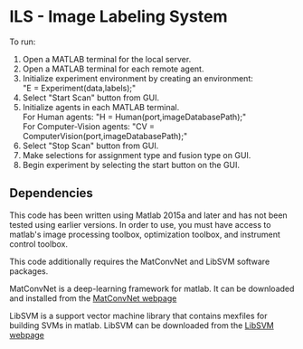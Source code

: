 # ILS - Image Labeling System
To run: <br />
1. Open a MATLAB terminal for the local server. <br />
2. Open a MATLAB terminal for each remote agent. <br />
3. Initialize experiment environment by creating an environment: <br />
  "E = Experiment(data,labels);" <br />
4. Select "Start Scan" button from GUI. <br />
5. Initialize agents in each MATLAB terminal. <br />
  For Human agents: "H = Human(port,imageDatabasePath);" <br />
  For Computer-Vision agents: "CV = ComputerVision(port,imageDatabasePath);" <br />
6. Select "Stop Scan" button from GUI. <br />
7. Make selections for assignment type and fusion type on GUI. <br />
8. Begin experiment by selecting the start button on the GUI. <br />

## Dependencies
This code has been written using Matlab 2015a and later and has not been tested using earlier versions. In order to use, you must have access to matlab's image processing toolbox, optimization toolbox, and instrument control toolbox. 

This code additionally requires the MatConvNet and LibSVM software packages.

MatConvNet is a deep-learning framework for matlab. It can be downloaded and installed from the [MatConvNet webpage](http://www.vlfeat.org/matconvnet/install/)

LibSVM is a support vector machine library that contains mexfiles for building SVMs in matlab. LibSVM can be downloaded from the [LibSVM webpage](https://www.csie.ntu.edu.tw/~cjlin/libsvm/)



